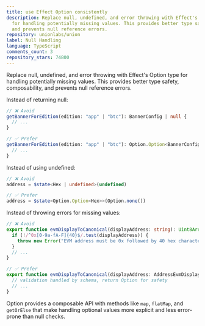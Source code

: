 ```yaml
---
title: use Effect Option consistently
description: Replace null, undefined, and error throwing with Effect's Option type
  for handling potentially missing values. This provides better type safety, composability,
  and prevents null reference errors.
repository: unionlabs/union
label: Null Handling
language: TypeScript
comments_count: 3
repository_stars: 74800
---
```


Replace null, undefined, and error throwing with Effect's Option type for handling potentially missing values. This provides better type safety, composability, and prevents null reference errors.

Instead of returning null:
```typescript
// ❌ Avoid
getBannerForEdition(edition: "app" | "btc"): BannerConfig | null {
  // ...
}

// ✅ Prefer
getBannerForEdition(edition: "app" | "btc"): Option.Option<BannerConfig> {
  // ...
}
```

Instead of using undefined:
```typescript
// ❌ Avoid  
address = $state<Hex | undefined>(undefined)

// ✅ Prefer
address = $state<Option.Option<Hex>>(Option.none())
```

Instead of throwing errors for missing values:
```typescript
// ❌ Avoid
export function evmDisplayToCanonical(displayAddress: string): Uint8Array {
  if (!/^0x[0-9a-fA-F]{40}$/.test(displayAddress)) {
    throw new Error("EVM address must be 0x followed by 40 hex characters")
  }
  // ...
}

// ✅ Prefer  
export function evmDisplayToCanonical(displayAddress: AddressEvmDisplay): Option.Option<AddressCanonicalBytes> {
  // validation handled by schema, return Option for safety
  // ...
}
```

Option provides a composable API with methods like `map`, `flatMap`, and `getOrElse` that make handling optional values more explicit and less error-prone than null checks.